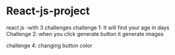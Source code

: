 # React-js-project
react js -with 3 challenges
challenge 1:
It will find your age in days
 Challenge 2:
 when  you click generate button it generate images
 
 challenge 4:
 changing button color
 
